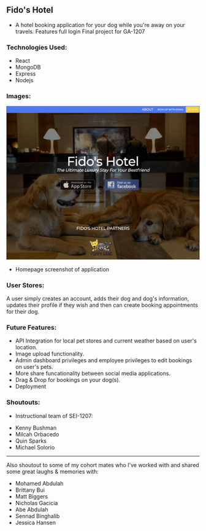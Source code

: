 ## Fido's Hotel

- A hotel booking application for your dog while you're away on your travels. Features full login Final project for GA-1207

### Technologies Used:

- React
- MongoDB
- Express
- Nodejs

### Images:

![](./src/images/fidoshotel.png)

- Homepage screenshot of application

### User Stores:

A user simply creates an account, adds their dog and dog's information, updates their profile if they wish and then can create booking appointments for their dog.

### Future Features:

- API Integration for local pet stores and current weather based on user's location.
- Image upload functionality.
- Admin dashboard privileges and employee privileges to edit bookings on user's pets.
- More share funcationality between social media applications.
- Drag & Drop for bookings on your dog(s).
- Deployment

### Shoutouts:

- Instructional team of SEI-1207:

* Kenny Bushman
* Milcah Orbacedo
* Quin Sparks
* Michael Solorio

---

Also shoutout to some of my cohort mates who I've worked with and shared some great laughs & memories with:

- Mohamed Abdulah
- Brittany Bui
- Matt Biggers
- Nicholas Gacicia
- Abe Abdulah
- Sennad Binghalib
- Jessica Hansen
